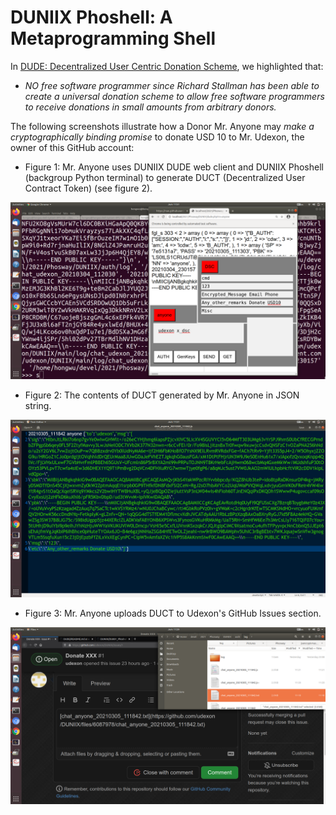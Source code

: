 # DUNIIX Phoshell: A Metaprogramming Shell

In [DUDE: Decentralized User Centric Donation Scheme](https://github.com/udexon/DUDE/blob/main/README.md), we highlighted that:

- _NO free software programmer since Richard Stallman has been able to create a universal donation scheme to allow free software programmers to receive donations in small amounts from arbitrary donors._

The following screenshots illustrate how a Donor Mr. Anyone may _make a cryptographically binding promise_ to donate USD 10 to Mr. Udexon, the owner of this GitHub account:

- Figure 1: Mr. Anyone uses DUNIIX DUDE web client and DUNIIX Phoshell (backgroup Python terminal) to generate DUCT (Decentralized User Contract Token) (see figure 2).
<img src="https://github.com/udexon/DUNIIX/blob/main/img/DUNIIX_Phoshell.png" width=600>

- Figure 2: The contents of DUCT generated by Mr. Anyone in JSON string.
<img src="https://github.com/udexon/DUNIIX/blob/main/img/DUDE_DUCT.png" width=600>          

- Figure 3: Mr. Anyone uploads DUCT to Udexon's GitHub Issues section.
<img src="https://github.com/udexon/DUNIIX/blob/main/img/DUCT_github_issues.png" width=600>          


